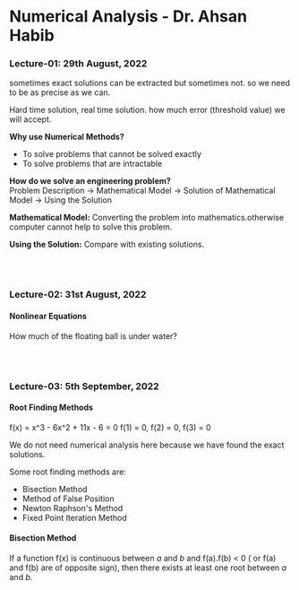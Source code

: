 # Numerical Analysis - Dr. Ahsan Habib

### Lecture-01:    29th August, 2022

sometimes exact solutions can be extracted but sometimes not.
so we need to be as precise as we can.

Hard time solution, real time solution.
how much error (threshold value) we will accept.

**Why use Numerical Methods?**
- To solve problems that cannot be solved exactly
- To solve problems that are intractable

**How do we solve an engineering problem?** <br>
Problem Description -> Mathematical Model -> Solution of Mathematical Model -> Using the Solution

**Mathematical Model:** Converting the problem into mathematics.otherwise computer cannot help to solve this problem.

**Using the Solution:** Compare with existing solutions.

<br>
<br>


### Lecture-02:    31st August, 2022

#### Nonlinear Equations
How much of the floating ball is under water?

<br>
<br>

### Lecture-03:    5th September, 2022

#### Root Finding Methods

f(x) = x^3 - 6x^2 + 11x - 6 = 0
f(1) = 0, f(2) = 0, f(3) = 0

We do not need numerical analysis here because we have found the exact solutions.

Some root finding methods are:
* Bisection Method
* Method of False Position
* Newton Raphson's Method
* Fixed Point Iteration Method

#### Bisection Method
If a function f(x) is continuous between *a* and *b* and f(a).f(b) < 0 ( or f(a) and f(b) are of opposite sign), then there exists at least one root between _a_ and _b_.



















